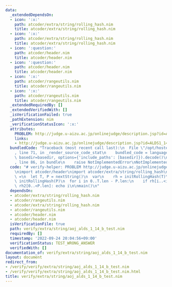 ```yaml
---
data:
  _extendedDependsOn:
  - icon: ':x:'
    path: atcoder/extra/string/rolling_hash.nim
    title: atcoder/extra/string/rolling_hash.nim
  - icon: ':x:'
    path: atcoder/extra/string/rolling_hash.nim
    title: atcoder/extra/string/rolling_hash.nim
  - icon: ':question:'
    path: atcoder/header.nim
    title: atcoder/header.nim
  - icon: ':question:'
    path: atcoder/header.nim
    title: atcoder/header.nim
  - icon: ':x:'
    path: atcoder/rangeutils.nim
    title: atcoder/rangeutils.nim
  - icon: ':x:'
    path: atcoder/rangeutils.nim
    title: atcoder/rangeutils.nim
  _extendedRequiredBy: []
  _extendedVerifiedWith: []
  _isVerificationFailed: true
  _pathExtension: nim
  _verificationStatusIcon: ':x:'
  attributes:
    PROBLEM: http://judge.u-aizu.ac.jp/onlinejudge/description.jsp?id=ALDS1_14_B
    links:
    - http://judge.u-aizu.ac.jp/onlinejudge/description.jsp?id=ALDS1_14_B
  bundledCode: "Traceback (most recent call last):\n  File \"/opt/hostedtoolcache/Python/3.10.7/x64/lib/python3.10/site-packages/onlinejudge_verify/documentation/build.py\"\
    , line 71, in _render_source_code_stat\n    bundled_code = language.bundle(stat.path,\
    \ basedir=basedir, options={'include_paths': [basedir]}).decode()\n  File \"/opt/hostedtoolcache/Python/3.10.7/x64/lib/python3.10/site-packages/onlinejudge_verify/languages/nim.py\"\
    , line 86, in bundle\n    raise NotImplementedError\nNotImplementedError\n"
  code: "# verify-helper: PROBLEM http://judge.u-aizu.ac.jp/onlinejudge/description.jsp?id=ALDS1_14_B\n\
    \nimport atcoder/header\nimport atcoder/extra/string/rolling_hash\n\nproc main()\
    \ =\n  let T, P = nextString()\n  var\n    rh = initRollingHash(T)\n    rh2 =\
    \ initRollingHash(P)\n  for i in 0..T.len - P.len:\n    if rh[i..<i + P.len] ==\
    \ rh2[0..<P.len]: echo i\n\nmain()\n"
  dependsOn:
  - atcoder/extra/string/rolling_hash.nim
  - atcoder/rangeutils.nim
  - atcoder/extra/string/rolling_hash.nim
  - atcoder/rangeutils.nim
  - atcoder/header.nim
  - atcoder/header.nim
  isVerificationFile: true
  path: verify/extra/string/aoj_alds_1_14_b_test.nim
  requiredBy: []
  timestamp: '2022-09-24 20:04:56+09:00'
  verificationStatus: TEST_WRONG_ANSWER
  verifiedWith: []
documentation_of: verify/extra/string/aoj_alds_1_14_b_test.nim
layout: document
redirect_from:
- /verify/verify/extra/string/aoj_alds_1_14_b_test.nim
- /verify/verify/extra/string/aoj_alds_1_14_b_test.nim.html
title: verify/extra/string/aoj_alds_1_14_b_test.nim
---
```


